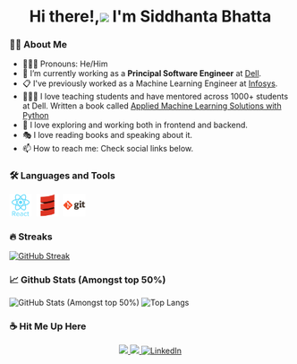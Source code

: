 <h1 align="center"> Hi there!,<img src="https://media.giphy.com/media/hvRJCLFzcasrR4ia7z/giphy.gif" width="30px"/> I'm Siddhanta Bhatta</h1>

### :woman_technologist: About Me 
- 👩🏻‍💻 Pronouns: He/Him
- 💼 I’m currently working as a <strong>Principal Software Engineer</strong> at [Dell](https://www.dell.com/en-in).
- 📋 I've previously worked as a Machine Learning Engineer at [Infosys](https://www.infosys.com/).
- 👩🏻‍🏫 I love teaching students and have mentored across 1000+ students at Dell. Written a book called [Applied Machine Learning Solutions with Python](https://shorturl.at/acdou)
- 🧭 I love exploring and working both in frontend and backend.
- 🎭 I love reading books and speaking about it.
- 📫 How to reach me: Check social links below.

### :hammer_and_wrench: Languages and Tools 
<div>
  <img src="https://github.com/devicons/devicon/blob/master/icons/react/react-original-wordmark.svg" title="React" alt="React" width="40" height="40"/>&nbsp;
  <img src="https://github.com/devicons/devicon/blob/master/icons/scala/scala-original.svg" title="Scala" alt="Scala" width="40" height="40"/>&nbsp;
  <img src="https://github.com/devicons/devicon/blob/master/icons/git/git-original-wordmark.svg" title="Git" **alt="Git" width="40" height="40"/>
</div>  

### :fire: Streaks 
[![GitHub Streak](https://streak-stats.demolab.com/?user=sidtYson)](https://git.io/streak-stats)  

### 📈 Github Stats (Amongst top 50%)
![GitHub Stats (Amongst top 50%)](https://github-readme-stats.vercel.app/api?username=sidtYson&show_icons=true&hide=issues,prs)
![Top Langs](https://github-readme-stats.vercel.app/api/top-langs/?username=sidtYson&layout=compact&langs_count=4)

### :coffee: Hit Me Up Here
<p align="center">
	<a href="https://github.com/sidtYson" alt="Github" title="github">
       <img src="https://img.shields.io/badge/For_More_Useful_Repos-15k?style=for-the-badge&color=2088FF&logo=github&logoColor=fff"/>
    </a>
    <a href="https://github.com/sidtYson/sidtYson" alt="Github Stars" title="Star Mark Repo">
        <img src="https://img.shields.io/badge/Shower_stars_if_you_like_my_repos-15k?style=for-the-badge&color=ffd000&logo=apachespark&logoColor=black"/>
    </a>
    <a href="https://www.linkedin.com/in/siddhanta-bhatta-377880a7/">
        <img src="https://img.shields.io/badge/For_Professional_Updates-15k?style=for-the-badge&color=0a66c2&logo=linkedin" alt="LinkedIn"/>
    </a>
</p>



